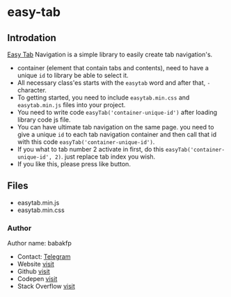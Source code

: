 # easy-tab

## Introdation
[Easy Tab](https://github.com/babakfp/easy-tab) Navigation is a simple library to easily create tab navigation's.

- container (element that contain tabs and contents), need to have a unique `id` to library be able to select it.
- All necessary class'es starts with the `easytab` word and after that, `-` character.
- To getting started, you need to include `easytab.min.css` and `easytab.min.js` files into your project.
- You need to write code `easyTab('container-unique-id')` after loading library code js file.
- You can have ultimate tab navigation on the same page. you need to give a unique `id` to each tab navigation container and then call that id with this code `easyTab('container-unique-id')`.
- If you what to tab number 2 activate in first, do this `easyTab('container-unique-id', 2)`. just replace tab index you wish.
- If you like this, please press like button.

## Files
- easytab.min.js
- easytab.min.css

### Author
Author name: babakfp
- Contact: [Telegram](https://t.me/babakfp)
- Website [visit](http://babakfp.ir)
- Github [visit](https://github.com/babakfp)
- Codepen [visit](https://codepen.io/babakfp)
- Stack Overflow [visit](https://stackoverflow.com/users/10799492/babakfp)
